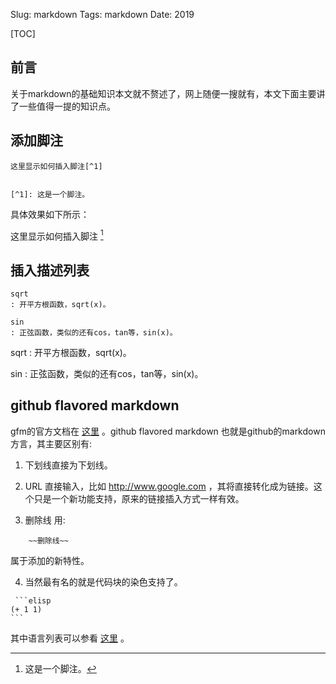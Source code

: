 Slug: markdown
Tags: markdown
Date: 2019

[TOC]

## 前言

关于markdown的基础知识本文就不赘述了，网上随便一搜就有，本文下面主要讲了一些值得一提的知识点。

## 添加脚注

```text
这里显示如何插入脚注[^1]


[^1]: 这是一个脚注。
```

具体效果如下所示：

这里显示如何插入脚注 [^1]

## 插入描述列表
```text
sqrt
: 开平方根函数，sqrt(x)。

sin
: 正弦函数，类似的还有cos，tan等，sin(x)。
```

sqrt
: 开平方根函数，sqrt(x)。

sin
: 正弦函数，类似的还有cos，tan等，sin(x)。



## github flavored markdown

gfm的官方文档在 [这里](https://help.github.com/articles/github-flavored-markdown/) 。github flavored markdown 也就是github的markdown方言，其主要区别有:

1. 下划线直接为下划线。

2. URL 直接输入，比如 <http://www.google.com> ，其将直接转化成为链接。这个只是一个新功能支持，原来的链接插入方式一样有效。

3. 删除线 用:
```text
    ~~删除线~~
```
属于添加的新特性。

4. 当然最有名的就是代码块的染色支持了。
```text
 ```elisp
(+ 1 1)
​```
```

其中语言列表可以参看 [这里](https://github.com/github/linguist/blob/master/lib/linguist/languages.yml) 。




[^1]: 这是一个脚注。

